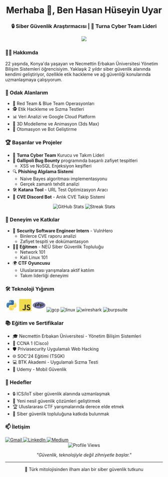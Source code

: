 <h1 align="center">Merhaba 👋, Ben Hasan Hüseyin Uyar</h1>
<h3 align="center">🔒 Siber Güvenlik Araştırmacısı | 🚀 Turna Cyber Team Lideri</h3>

<p align="center">
  <img src="https://readme-typing-svg.herokuapp.com?lines=Siber+Güvenlik+Tutkunu;Red+Team+%26+Blue+Team;CTF+Player;3D+Modelleme+Meraklısı&center=true&width=380&height=45">
</p>

### 👨‍💻 Hakkımda

22 yaşında, Konya'da yaşayan ve Necmettin Erbakan Üniversitesi Yönetim Bilişim Sistemleri öğrencisiyim. Yaklaşık 2 yıldır siber güvenlik alanında kendimi geliştiriyor, özellikle etik hackleme ve ağ güvenliği konularında uzmanlaşmaya çalışıyorum.

### 🎯 Odak Alanlarım

- 🔐 Red Team & Blue Team Operasyonları
- 🕵️ Etik Hackleme ve Sızma Testleri
- 📊 Veri Analizi ve Google Cloud Platform
- 🎨 3D Modelleme ve Animasyon (3ds Max)
- 🤖 Otomasyon ve Bot Geliştirme

### 🏆 Başarılar ve Projeler

- 👑 **Turna Cyber Team** Kurucu ve Takım Lideri
- 🎯 **Gallipoli Bug Bounty** programında başarılı zafiyet tespitleri
  - XSS ve NoSQL Enjeksiyon keşifleri
- 🔍 **Phishing Algılama Sistemi**
  - Naive Bayes algoritması implementasyonu
  - Gerçek zamanlı tehdit analizi
- 🛠️ **Katana Tool** - URL Test Optimizasyon Aracı
- 🤖 **CVE Discord Bot** - Anlık CVE Takip Sistemi

<div align="center">
  <img src="https://github-readme-stats.vercel.app/api?username=hhuseyinuyar&show_icons=true&theme=radical" alt="GitHub Stats" height="165">
  <img src="https://github-readme-streak-stats.herokuapp.com/?user=hhuseyinuyar&theme=radical" alt="Streak Stats" height="165">
</div>

### 💼 Deneyim ve Katkılar

- 🔧 **Security Software Engineer Intern** - VulnHero
  - Binlerce CVE raporu analizi
  - Zafiyet tespiti ve dokümantasyon
- 👨‍🏫 **Eğitmen** - NEÜ Siber Güvenlik Topluluğu
  - Network 101
  - Kali Linux 101
- 🌍 **CTF Oyuncusu**
  - Uluslararası yarışmalara aktif katılım
  - Takım liderliği deneyimi

### 🛠 Teknoloji Yığınım

<div align="left">
  <img src="https://raw.githubusercontent.com/devicons/devicon/master/icons/python/python-original.svg" alt="python" width="40" height="40"/>
  <img src="https://raw.githubusercontent.com/devicons/devicon/master/icons/javascript/javascript-original.svg" alt="javascript" width="40" height="40"/>
  <img src="https://raw.githubusercontent.com/devicons/devicon/master/icons/php/php-original.svg" alt="php" width="40" height="40"/>
  <img src="https://www.vectorlogo.zone/logos/google_cloud/google_cloud-icon.svg" alt="gcp" width="40" height="40"/>
  <img src="https://www.vectorlogo.zone/logos/linux/linux-icon.svg" alt="linux" width="40" height="40"/>
  <img src="https://www.vectorlogo.zone/logos/wireshark/wireshark-icon.svg" alt="wireshark" width="40" height="40"/>
  <img src="https://www.kali.org/tools/burpsuite/images/burpsuite-logo.svg" alt="burpsuite" width="40" height="40"/>
</div>

### 📚 Eğitim ve Sertifikalar

- 🎓 Necmettin Erbakan Üniversitesi - Yönetim Bilişim Sistemleri
- 🔐 CCNA 1 (Cisco)
- 🛡️ Priviasecurity Uygulamalı Web Hacking
- 🌐 SOC'24 Eğitimi (TSGK)
- 💻 BTK Akademi - Uygulamalı Sızma Testi
- 📱 Udemy - Mobil Güvenlik

### 🎯 Hedefler

- 🔒 ICS/IoT siber güvenlik alanında uzmanlaşmak
- 🚀 Yeni nesil güvenlik çözümleri geliştirmek
- 🏆 Uluslararası CTF yarışmalarında derece elde etmek
- 👥 Siber güvenlik topluluğuna katkıda bulunmak

### 📫 İletişim

<div align="left">
  <a href="mailto:hhuseyinuyar17@gmail.com">
    <img src="https://img.shields.io/badge/Gmail-D14836?style=for-the-badge&logo=gmail&logoColor=white" alt="Gmail"/>
  </a>
  <a href="https://linkedin.com/in/hhuseyinuyar">
    <img src="https://img.shields.io/badge/LinkedIn-0077B5?style=for-the-badge&logo=linkedin&logoColor=white" alt="LinkedIn"/>
  </a>
  <a href="https://medium.com/@hhuseyinuyar">
    <img src="https://img.shields.io/badge/Medium-12100E?style=for-the-badge&logo=medium&logoColor=white" alt="Medium"/>
  </a>
</div>

<div align="center">
  <img src="https://komarev.com/ghpvc/?username=hhuseyinuyar&label=Profile%20views&color=0e75b6&style=flat" alt="Profile Views" />
</div>

<p align="center">
  <i>"Güvenlik, teknolojiyle değil zihniyetle başlar."</i>
</p>

---
<p align="center">
  🐺 Türk mitolojisinden ilham alan bir siber güvenlik tutkunu
</p>
